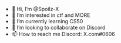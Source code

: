 - 👋 Hi, I’m @Spoilz-X
- 👀 I’m interested in ctf and MORE
- 🌱 I’m currently learning CS50
- 💞️ I’m looking to collaborate on Discord
- 📫 How to reach me Discord: X.com#0606

<!---
Spoilz-X/Spoilz-X is a ✨ special ✨ repository because its `README.md` (this file) appears on your GitHub profile.
You can click the Preview link to take a look at your changes.
--->
